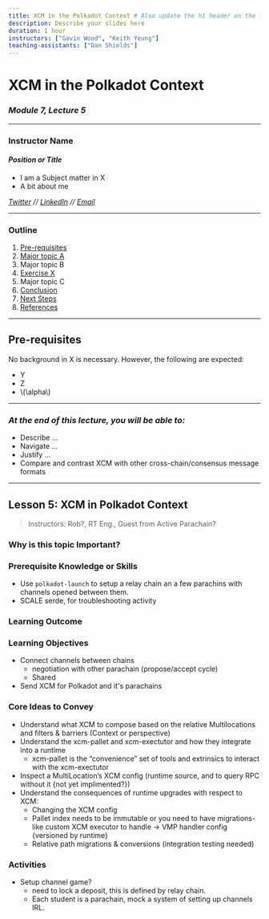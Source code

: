 ```yaml
---
title: XCM in the Polkadot Context # Also update the h1 header on the first slide to the same name
description: Describe your slides here
duration: 1 hour
instructors: ["Gavin Wood", "Keith Yeung"]
teaching-assistants: ["Dan Shields"]
---
```


# XCM in the Polkadot Context

### _Module 7, Lecture 5_

---

<div class="flex-container">
<div class="left text-right"> <!-- Gotcha: You Need an empty line to render MD inside <div> -->

<!-- TODO: add a good circularly cropped headshot of ou to the `assets/profile` folder  -->

### Instructor Name

<!-- .element: style="margin-bottom: -30px;" -->

#### _Position or Title_

<!-- .element: style="margin-left: 20px;" -->

- I am a Subject matter in X
- A bit about me

_[Twitter](https://twitter.com) // [LinkedIn](https://linkedin.com) // [Email](mailto:)_

</div>
</div>

---

### Outline

<!--
You can reference slides within this presentation like [this other slide](#at-the-end-of-this-lecture-you-will-be-able-to) by use of the header title.

Please make your lecture precise.

- Limit the main points in a lecture to five or fewer.
- Create effective visuals, analogies, demonstrations, and examples to reinforce the main points.
  {TAs and the Parity design team can assist! Please let us know marking an item here as `TODO`}
- Emphasize your objectives and key points in the beginning, as you get to them, and as a summary at the end.

-->

1. [Pre-requisites](#pre-requisites)
1. [Major topic A](#major-topic-a)
1. Major topic B
1. [Exercise X](#exercise-title)
1. Major topic C
1. [Conclusion](#conclusion)
1. [Next Steps](#next-steps)
1. [References](#references)

---

## Pre-requisites

No background in X is necessary. However, the following are expected:

- Y
- Z
- \\(\alpha\\)

---

### _At the end of this lecture, you will be able to:_

<!-- TODO: fill this in  -->

- Describe ...
- Navigate ...
- Justify ...
- Compare and contrast XCM with other cross-chain/consensus message formats

---

## Lesson 5: XCM in Polkadot Context

> Instructors: Rob?, RT Eng., Guest from Active Parachain?

### Why is this topic Important?

### Prerequisite Knowledge or Skills

- Use `polkadot-launch` to setup a relay chain an a few parachins with channels opened between them.
- SCALE serde, for troubleshooting activity

### Learning Outcome

### Learning Objectives

- Connect channels between chains
  - negotiation with other parachain (propose/accept cycle)
  - Shared
- Send XCM for Polkadot and it's parachains

### Core Ideas to Convey

- Understand what XCM to compose based on the relative Multilocations and filters & barriers (Context or perspective)
- Understand the xcm-pallet and xcm-exectutor and how they integrate into a runtime
  - xcm-pallet is the “convenience” set of tools and extrinsics to interact with the xcm-exectutor
- Inspect a MultiLocation’s XCM config (runtime source, and to query RPC without it {not yet implimented?})
- Understand the consequences of runtime upgrades with respect to XCM:
  - Changing the XCM config
  - Pallet index needs to be immutable or you need to have migrations-like custom XCM executor to handle → VMP handler config {versioned by runtime}
  - Relative path migrations & conversions (integration testing needed)

### Activities

- Setup channel game?
  - need to lock a deposit, this is defined by relay chain.
  - Each student is a parachain, mock a system of setting up channels IRL.

